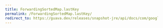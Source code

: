 ```yaml
---
title: ForwardingSortedMap.lastKey
permalink: /ForwardingSortedMap.lastKey/
redirect_to: https://guava.dev/releases/snapshot-jre/api/docs/com/google/common/collect/ForwardingSortedMap.html#lastKey--
---
```

